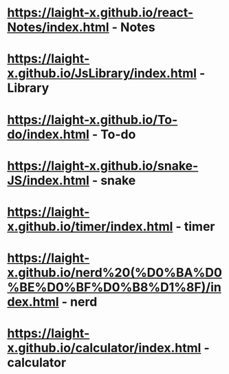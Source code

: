 # https://laight-x.github.io/react-Notes/index.html - Notes
# https://laight-x.github.io/JsLibrary/index.html - Library
# https://laight-x.github.io/To-do/index.html - To-do
# https://laight-x.github.io/snake-JS/index.html - snake
# https://laight-x.github.io/timer/index.html - timer
# https://laight-x.github.io/nerd%20(%D0%BA%D0%BE%D0%BF%D0%B8%D1%8F)/index.html - nerd
# https://laight-x.github.io/calculator/index.html - calculator
